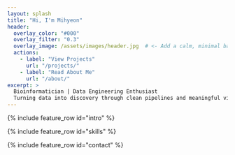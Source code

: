 ```yaml
---
layout: splash
title: "Hi, I'm Mihyeon"
header:
  overlay_color: "#000"
  overlay_filter: "0.3"
  overlay_image: /assets/images/header.jpg  # <- Add a calm, minimal background image here
  actions:
    - label: "View Projects"
      url: "/projects/"
    - label: "Read About Me"
      url: "/about/"
excerpt: >
  Bioinformatician | Data Engineering Enthusiast  
  Turning data into discovery through clean pipelines and meaningful visualizations.
---
```


<!-- Section 1: Highlights -->

{% include feature_row id="intro" %}

<!-- Section 2: Skills and Tools -->

{% include feature_row id="skills" %}

<!-- Section 3: GitHub and Contact -->

{% include feature_row id="contact" %}
